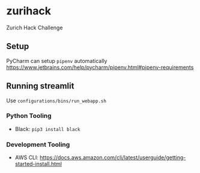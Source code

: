 # zurihack

Zurich Hack Challenge

## Setup

PyCharm can setup `pipenv` automatically https://www.jetbrains.com/help/pycharm/pipenv.html#pipenv-requirements

## Running streamlit
Use `configurations/bins/run_webapp.sh`

### Python Tooling

* Black: `pip3 install black`

### Development Tooling

* AWS CLI: https://docs.aws.amazon.com/cli/latest/userguide/getting-started-install.html
